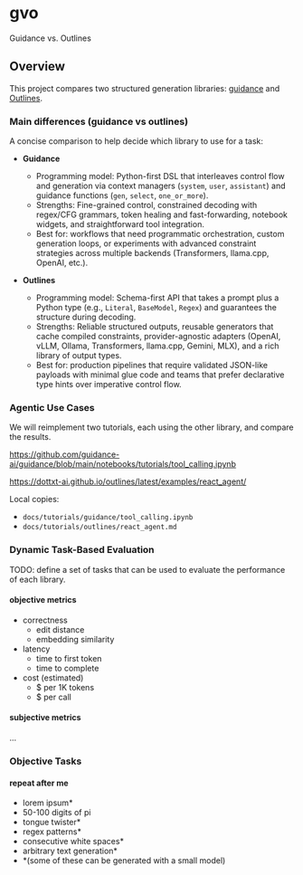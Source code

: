 # gvo

Guidance vs. Outlines

## Overview

This project compares two structured generation libraries: [guidance](https://github.com/guidance-ai/guidance) and [Outlines](https://github.com/dottxt-ai/outlines).

### Main differences (guidance vs outlines)

A concise comparison to help decide which library to use for a task:

- **Guidance**

  - Programming model: Python-first DSL that interleaves control flow and generation via context managers (`system`, `user`, `assistant`) and guidance functions (`gen`, `select`, `one_or_more`).
  - Strengths: Fine-grained control, constrained decoding with regex/CFG grammars, token healing and fast-forwarding, notebook widgets, and straightforward tool integration.
  - Best for: workflows that need programmatic orchestration, custom generation loops, or experiments with advanced constraint strategies across multiple backends (Transformers, llama.cpp, OpenAI, etc.).

- **Outlines**
  - Programming model: Schema-first API that takes a prompt plus a Python type (e.g., `Literal`, `BaseModel`, `Regex`) and guarantees the structure during decoding.
  - Strengths: Reliable structured outputs, reusable generators that cache compiled constraints, provider-agnostic adapters (OpenAI, vLLM, Ollama, Transformers, llama.cpp, Gemini, MLX), and a rich library of output types.
  - Best for: production pipelines that require validated JSON-like payloads with minimal glue code and teams that prefer declarative type hints over imperative control flow.

### Agentic Use Cases

We will reimplement two tutorials, each using the other library, and compare the results.

<https://github.com/guidance-ai/guidance/blob/main/notebooks/tutorials/tool_calling.ipynb>

<https://dottxt-ai.github.io/outlines/latest/examples/react_agent/>

Local copies:

- `docs/tutorials/guidance/tool_calling.ipynb`
- `docs/tutorials/outlines/react_agent.md`

### Dynamic Task-Based Evaluation

TODO: define a set of tasks that can be used to evaluate the performance of each library.

#### objective metrics

- correctness
  - edit distance
  - embedding similarity
- latency
  - time to first token
  - time to complete
- cost (estimated)
  - $ per 1K tokens
  - $ per call

#### subjective metrics

...

### Objective Tasks

#### repeat after me

- lorem ipsum\*
- 50-100 digits of pi
- tongue twister\*
- regex patterns\*
- consecutive white spaces\*
- arbitrary text generation\*
- \*(some of these can be generated with a small model)
